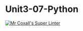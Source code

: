 # Unit3-07-Python
[![Mr Coxall's Super Linter](https://github.com/ICS3U-Programming-Xiaohan-T/workflows/Mr%20Coxall's%20Super%20Linter/badge.svg)](https://github.com/ICS3U-Programming-Xiaohan-T/actions/)
